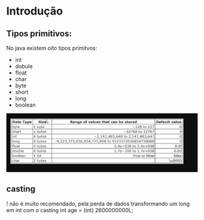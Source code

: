 # Introdução
## Tipos primitivos:

No java existem oito tipos primitvos:
- int
- dobule
- float
- char
- byte
- short
- long
- boolean

![img.png](img.png)

## casting
! não é muito recomendado, pela perda de dados
transformando um long em int com o casting
int age = (int) 2600000000L;

